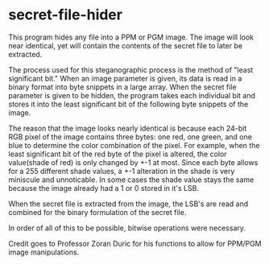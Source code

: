 # secret-file-hider
This program hides any file into a PPM or PGM image.
The image will look near identical, yet will contain the contents of the secret file to later be extracted.

The process used for this steganographic process is the method of "least significant bit."
When an image parameter is given, its data is read in a binary format into byte snippets in a large array.
When the secret file parameter is given to be hidden, the program takes each individual bit and stores it
into the least significant bit of the following byte snippets of the image.

The reason that the image looks nearly identical is because each 24-bit RGB pixel of the image contains three bytes:
one red, one green, and one blue to determine the color combination of the pixel. For example, when the least
significant bit of the red byte of the pixel is altered, the color value(shade of red) is only changed by +-1 at most.
Since each byte allows for a 255 different shade values, a +-1 alteration in the shade is very miniscule and unnoticable.
In some cases the shade value stays the same because the image already had a 1 or 0 stored in it's LSB.

When the secret file is extracted from the image, the LSB's are read and combined for the binary formulation
of the secret file.

In order of all of this to be possible, bitwise operations were necessary.

Credit goes to Professor Zoran Duric for his functions to allow for PPM/PGM image manipulations.
